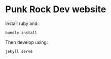 # Punk Rock Dev website

Install ruby and:

    bundle install

Then develop using:

    jekyll serve
